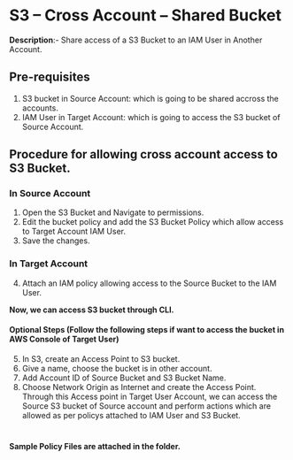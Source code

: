 # S3 – Cross Account – Shared Bucket
**Description**:- Share access of a S3 Bucket to an IAM User in Another Account.

## Pre-requisites
1. S3 bucket in Source Account: which is going to be shared accross the accounts.
2. IAM User in Target Account: which is going to access the S3 bucket of Source Account.

## Procedure for allowing cross account access to S3 Bucket.
### In Source Account
1. Open the S3 Bucket and Navigate to permissions.
2. Edit the bucket policy and add the S3 Bucket Policy which allow access to Target Account IAM User.
3. Save the changes.

### In Target Account
4. Attach an IAM policy allowing access to the Source Bucket to the IAM User.

**Now, we can access S3 bucket through CLI.**

#### Optional Steps **(Follow the following steps if want to access the bucket in AWS Console of Target User)**
5. In S3, create an Access Point to S3 bucket.
6. Give a name, choose the bucket is in other account.
7. Add Account ID of Source Bucket and S3 Bucket Name.
8. Choose Network Origin as Internet and create the Access Point.
Through this Access point in Target User Account, we can access the Source S3 bucket of Source account and perform actions which are allowed as per policys attached to IAM User and S3 Bucket.

#
**Sample Policy Files are attached in the folder.**
